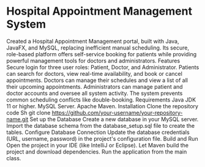 # Hospital Appointment Management System
Created a Hospital Appointment Management portal, built with Java, JavaFX, and MySQL, replacing inefficient manual scheduling. Its secure, role-based platform offers self-service booking for patients while providing powerful management tools for doctors and administrators.
Features
Secure login for three user roles: Patient, Doctor, and Administrator.
Patients can search for doctors, view real-time availability, and book or cancel appointments.
Doctors can manage their schedules and view a list of all their upcoming appointments.
Administrators can manage patient and doctor accounts and oversee all system activity.
The system prevents common scheduling conflicts like double-booking.
Requirements
Java JDK 11 or higher.
MySQL Server.
Apache Maven.
Installation
Clone the repository
code
Sh
git clone https://github.com/your-username/your-repository-name.git
Set up the Database
Create a new database in your MySQL server.
Import the database schema from the database_setup.sql file to create the tables.
Configure Database Connection
Update the database credentials (URL, username, password) in the project's configuration file.
Build and Run
Open the project in your IDE (like IntelliJ or Eclipse).
Let Maven build the project and download dependencies.
Run the application from the main class.
